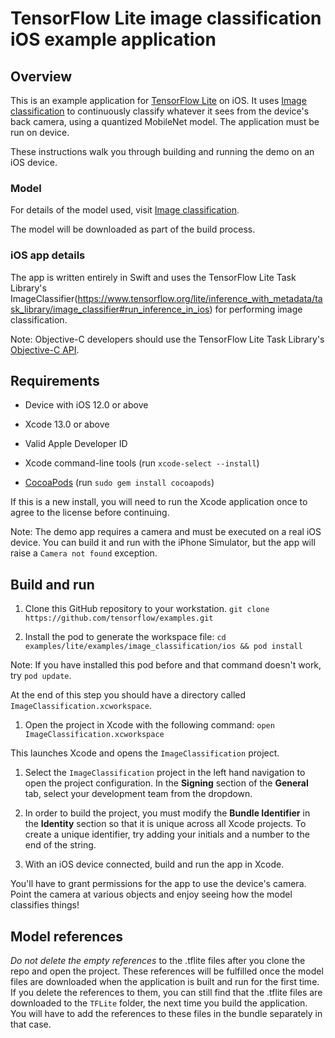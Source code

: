 # TensorFlow Lite image classification iOS example application

## Overview

This is an example application for [TensorFlow Lite](https://tensorflow.org/lite)
on iOS. It uses [Image classification](https://www.tensorflow.org/lite/models/image_classification/overview)
to continuously classify whatever it sees from the device's back camera, using
a quantized MobileNet model. The application must be run on device.

These instructions walk you through building and
running the demo on an iOS device.

<!-- TODO(b/124116863): Add app screenshot. -->

### Model

For details of the model used, visit [Image classification](https://www.tensorflow.org/lite/models/image_classification/overview).

The model will be downloaded as part of the build process.

### iOS app details

The app is written entirely in Swift and uses the TensorFlow Lite Task Library's
ImageClassifier(https://www.tensorflow.org/lite/inference_with_metadata/task_library/image_classifier#run_inference_in_ios)
for performing image classification.

Note: Objective-C developers should use the TensorFlow Lite Task Library's
[Objective-C API](https://www.tensorflow.org/lite/inference_with_metadata/task_library/image_classifier#objective_c).

## Requirements

*   Device with iOS 12.0 or above

*   Xcode 13.0 or above

*   Valid Apple Developer ID

*   Xcode command-line tools (run `xcode-select --install`)

*   [CocoaPods](https://cocoapods.org/) (run `sudo gem install cocoapods`)

If this is a new install, you will need to run the Xcode application once to
agree to the license before continuing.

Note: The demo app requires a camera and must be executed on a real iOS device.
You can build it and run with the iPhone Simulator, but the app will raise a
`Camera not found` exception.

## Build and run

1.  Clone this GitHub repository to your workstation. `git clone
    https://github.com/tensorflow/examples.git`

2.  Install the pod to generate the workspace file: `cd
    examples/lite/examples/image_classification/ios && pod install`

Note: If you have installed this pod before and that command doesn't work, try
`pod update`.

At the end of this step you should have a directory called
`ImageClassification.xcworkspace`.

1.  Open the project in Xcode with the following command: `open
    ImageClassification.xcworkspace`

This launches Xcode and opens the `ImageClassification` project.

1.  Select the `ImageClassification` project in the left hand navigation to open
    the project configuration. In the **Signing** section of the **General**
    tab, select your development team from the dropdown.

2.  In order to build the project, you must modify the **Bundle Identifier** in
    the **Identity** section so that it is unique across all Xcode projects. To
    create a unique identifier, try adding your initials and a number to the end
    of the string.

3.  With an iOS device connected, build and run the app in Xcode.

You'll have to grant permissions for the app to use the device's camera. Point
the camera at various objects and enjoy seeing how the model classifies things!

## Model references

_Do not delete the empty references_ to the .tflite files after you
clone the repo and open the project. These references will be fulfilled once the
model files are downloaded when the application is built and run for
the first time. If you delete the references to them, you can still find that
the .tflite files are downloaded to the `TFLite` folder, the next time you
build the application. You will have to add the references to these files in the
bundle separately in that case.
